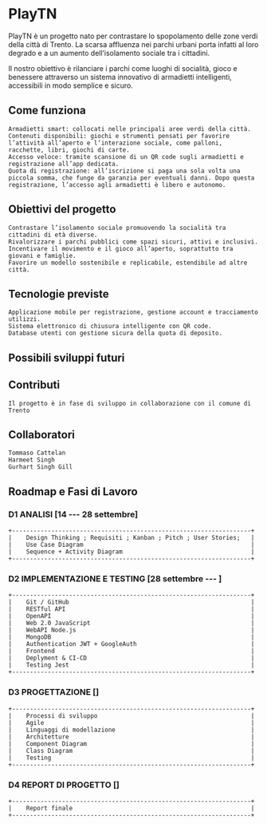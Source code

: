 # PlayTN

PlayTN è un progetto nato per contrastare lo spopolamento delle zone verdi della città di Trento. La scarsa affluenza nei parchi urbani porta infatti al loro degrado e a un aumento dell’isolamento sociale tra i cittadini.

Il nostro obiettivo è rilanciare i parchi come luoghi di socialità, gioco e benessere attraverso un sistema innovativo di armadietti intelligenti, accessibili in modo semplice e sicuro.

## Come funziona

    Armadietti smart: collocati nelle principali aree verdi della città.
    Contenuti disponibili: giochi e strumenti pensati per favorire l’attività all’aperto e l’interazione sociale, come palloni, racchette, libri, giochi di carte.
    Accesso veloce: tramite scansione di un QR code sugli armadietti e registrazione all’app dedicata.
    Quota di registrazione: all’iscrizione si paga una sola volta una piccola somma, che funge da garanzia per eventuali danni. Dopo questa registrazione, l’accesso agli armadietti è libero e autonomo.

## Obiettivi del progetto

    Contrastare l’isolamento sociale promuovendo la socialità tra cittadini di età diverse.
    Rivalorizzare i parchi pubblici come spazi sicuri, attivi e inclusivi.
    Incentivare il movimento e il gioco all’aperto, soprattutto tra giovani e famiglie.
    Favorire un modello sostenibile e replicabile, estendibile ad altre città.

## Tecnologie previste

    Applicazione mobile per registrazione, gestione account e tracciamento utilizzi.
    Sistema elettronico di chiusura intelligente con QR code.
    Database utenti con gestione sicura della quota di deposito.

## Possibili sviluppi futuri


## Contributi

    Il progetto è in fase di sviluppo in collaborazione con il comune di Trento

## Collaboratori

    Tommaso Cattelan
    Harmeet Singh
    Gurhart Singh Gill


## Roadmap e Fasi di Lavoro

###  D1 ANALISI  [14 --- 28 settembre]

    +-------------------------------------------------------------------+
    |    Design Thinking ; Requisiti ; Kanban ; Pitch ; User Stories;   |
    |    Use Case Diagram                                               |
    |    Sequence + Activity Diagram                                    |
    +-------------------------------------------------------------------+

###  D2 IMPLEMENTAZIONE E TESTING  [28 settembre --- ]

    +-------------------------------------------------------------------+
    |    Git / GitHub                                                   |
    |    RESTful API                                                    |
    |    OpenAPI                                                        |
    |    Web 2.0 JavaScript                                             |
    |    WebAPI Node.js                                                 |
    |    MongoDB                                                        |
    |    Authentication JWT + GoogleAuth                                |
    |    Frontend                                                       |
    |    Deplyment & CI-CD                                              |
    |    Testing Jest                                                   |
    +-------------------------------------------------------------------+

### D3 PROGETTAZIONE []

    +-------------------------------------------------------------------+
    |    Processi di sviluppo                                           |
    |    Agile                                                          |
    |    Linguaggi di modellazione                                      |
    |    Architetture                                                   |
    |    Component Diagram                                              |
    |    Class Diagram                                                  |
    |    Testing                                                        |
    +-------------------------------------------------------------------+


### D4 REPORT DI PROGETTO []

    +-------------------------------------------------------------------+
    |    Report finale                                                  |
    +-------------------------------------------------------------------+
    
